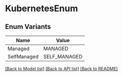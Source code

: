 # KubernetesEnum

## Enum Variants

| Name | Value |
|---- | -----|
| Managed | MANAGED |
| SelfManaged | SELF_MANAGED |


[[Back to Model list]](../README.md#documentation-for-models) [[Back to API list]](../README.md#documentation-for-api-endpoints) [[Back to README]](../README.md)


